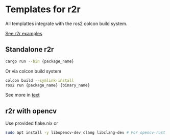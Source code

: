 # Templates for r2r

All templattes integrate with the ros2 colcon build system.

[See r2r examples](https://github.com/sequenceplanner/r2r/tree/master/r2r/examples)

## Standalone r2r

```bash
cargo run --bin {package_name}
```

Or via colcon build system

```bash
colcon build --symlink-install
ros2 run {package_name} {binary_name}
```

See more in [text](url)

## r2r with opencv

Use provided flake.nix or

```bash
sudo apt install -y libopencv-dev clang libclang-dev # For opencv-rust
```
